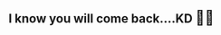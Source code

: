 ##   I know you will come back....KD <span style='font-size:25px;'>&#129488;</span><span style='font-size:25px;'>&#129325;</span>

